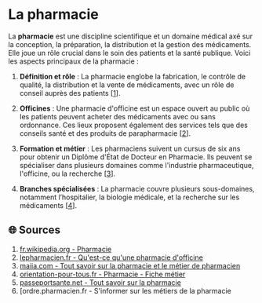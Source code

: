 # La pharmacie

La **pharmacie** est une discipline scientifique et un domaine médical axé sur la conception, la préparation, la distribution et la gestion des médicaments. Elle joue un rôle crucial dans le soin des patients et la santé publique. Voici les aspects principaux de la pharmacie :

1. **Définition et rôle** : La pharmacie englobe la fabrication, le contrôle de qualité, la distribution et la vente de médicaments, avec un rôle de conseil auprès des patients [[1](https://www.maiia.com/pharmacie/article/pharmacie-et-pharmacien-definition/)].
  
2. **Officines** : Une pharmacie d'officine est un espace ouvert au public où les patients peuvent acheter des médicaments avec ou sans ordonnance. Ces lieux proposent également des services tels que des conseils santé et des produits de parapharmacie  [[2](http://www.lepharmacien.fr/blog-pharmacien/article/qu-est-ce-qu-une-pharmacie)].
  
3. **Formation et métier** : Les pharmaciens suivent un cursus de six ans pour obtenir un Diplôme d'État de Docteur en Pharmacie. Ils peuvent se spécialiser dans plusieurs domaines comme l'industrie pharmaceutique, l'officine, ou la recherche [[3](https://www.ordre.pharmacien.fr/je-suis/etudiant/s-informer-sur-les-metiers-de-la-pharmacie)].
  
4. **Branches spécialisées** : La pharmacie couvre plusieurs sous-domaines, notamment l’hospitalier, la biologie médicale, et la recherche sur les médicaments [[4](https://www.passeportsante.net/fr/specialites-medicales/Fiche.aspx?doc=tout-savoir-pharmacie)].
  

## 🌐 Sources

1. [fr.wikipedia.org - Pharmacie](https://fr.wikipedia.org/wiki/Pharmacie)
2. [lepharmacien.fr - Qu'est-ce qu'une pharmacie d'officine](http://www.lepharmacien.fr/blog-pharmacien/article/qu-est-ce-qu-une-pharmacie)
3. [maiia.com - Tout savoir sur la pharmacie et le métier de pharmacien](https://www.maiia.com/pharmacie/article/pharmacie-et-pharmacien-definition/)
4. [orientation-pour-tous.fr - Pharmacie - Fiche métier](https://www.orientation-pour-tous.fr/metier/pharmacie,12397.html)
5. [passeportsante.net - Tout savoir sur la pharmacie](https://www.passeportsante.net/fr/specialites-medicales/Fiche.aspx?doc=tout-savoir-pharmacie)
6. [ordre.pharmacien.fr - S'informer sur les métiers de la pharmacie
